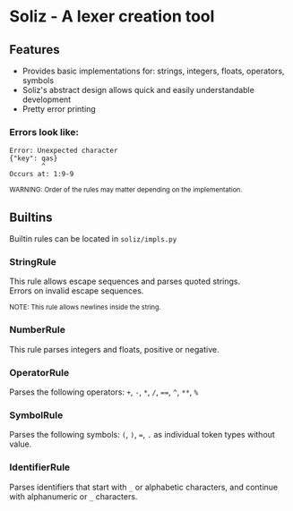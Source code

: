 # Soliz - A lexer creation tool

## Features

- Provides basic implementations for: strings, integers, floats, operators, symbols
- Soliz's abstract design allows quick and easily understandable development
- Pretty error printing

### Errors look like:

```
Error: Unexpected character
{"key": qas}
        ^
Occurs at: 1:9-9
```

<sub>WARNING: Order of the rules may matter depending on the implementation.</sub>

## Builtins

Builtin rules can be located in `soliz/impls.py`

### StringRule

This rule allows escape sequences and parses quoted strings.<br>
Errors on invalid escape sequences.

<sub>NOTE: This rule allows newlines inside the string.</sub>

### NumberRule

This rule parses integers and floats, positive or negative.

### OperatorRule

Parses the following operators: `+`, `-`, `*`, `/`, `==`, `^`, `**`, `%`

### SymbolRule

Parses the following symbols: `(`, `)`, `=`, `.` as individual token types without value.

### IdentifierRule

Parses identifiers that start with `_` or alphabetic characters, and continue with alphanumeric or `_` characters.
